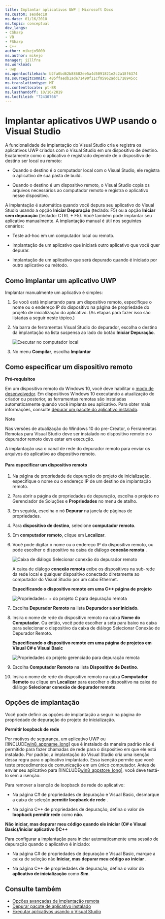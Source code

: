 ```yaml
---
title: Implantar aplicativos UWP | Microsoft Docs
ms.custom: seodec18
ms.date: 01/16/2018
ms.topic: conceptual
dev_langs:
- CSharp
- VB
- FSharp
- C++
author: mikejo5000
ms.author: mikejo
manager: jillfra
ms.workload:
- uwp
ms.openlocfilehash: b2fa0bd62b88602ee5a4d5091821e2c2a18f6374
ms.sourcegitcommit: 485ffaedb1ade71490f11cf05962add1718945cc
ms.translationtype: MT
ms.contentlocale: pt-BR
ms.lasthandoff: 10/16/2019
ms.locfileid: "72430766"
---
```

# <a name="deploy-uwp-apps-from-visual-studio"></a>Implantar aplicativos UWP usando o Visual Studio

A funcionalidade de implantação do Visual Studio cria e registra os aplicativos UWP criados com o Visual Studio em um dispositivo de destino. Exatamente como o aplicativo é registrado depende de o dispositivo de destino ser local ou remoto:

- Quando o destino é o computador local com o Visual Studio, ele registra o aplicativo de sua pasta de build.

- Quando o destino é um dispositivo remoto, o Visual Studio copia os arquivos necessários ao computador remoto e registra o aplicativo nesse dispositivo.

A implantação é automática quando você depura seu aplicativo do Visual Studio usando a opção **Iniciar Depuração** (teclado: F5) ou a opção **Iniciar sem depuração** (teclado: CTRL + F5). Você também pode implantar seu aplicativo manualmente. A implantação manual é útil nos seguintes cenários:

- Teste ad-hoc em um computador local ou remoto.

- Implantação de um aplicativo que iniciará outro aplicativo que você quer depurar.

- Implantação de um aplicativo que será depurado quando é iniciado por outro aplicativo ou método.

## <a name="BKMK_How_to_deploy_a_Windows_Store_app"></a>Como implantar um aplicativo UWP
 Implantar manualmente um aplicativo é simples:

1. Se você está implantando para um dispositivo remoto, especifique o nome ou o endereço IP do dispositivo na página de propriedade do projeto de inicialização do aplicativo. (As etapas para fazer isso são listadas a seguir neste tópico.)

2. Na barra de ferramentas Visual Studio do depurador, escolha o destino da implantação na lista suspensa ao lado do botão **Iniciar Depuração**.

     ![Executar no computador local](../debugger/media/vsrun_f5_local.png "VSRUN_F5_Local")

3. No menu **Compilar**, escolha **Implantar**

## <a name="BKMK_How_to_specify_a_remote_device"></a> Como especificar um dispositivo remoto

**Pré-requisitos**

Em um dispositivo remoto do Windows 10, você deve habilitar o [modo de desenvolvedor](/windows/uwp/get-started/enable-your-device-for-development). Em dispositivos Windows 10 executando a atualização do criador ou posterior, as ferramentas remotas são instaladas automaticamente quando você implanta seu aplicativo. Para obter mais informações, consulte [depurar um pacote do aplicativo instalado](../debugger/debug-installed-app-package.md).

> [!NOTE]
> Nas versões de atualização do Windows 10 do pre-Creator, o Ferramentas Remotas para Visual Studio deve ser instalado no dispositivo remoto e o depurador remoto deve estar em execução.

A implantação usa o canal de rede do depurador remoto para enviar os arquivos do aplicativo ao dispositivo remoto.

#### <a name="to-specify-a-remote-device"></a>Para especificar um dispositivo remoto

1. Na página de propriedade de depuração do projeto de inicialização, especifique o nome ou o endereço IP de um destino de implantação remoto.

2. Para abrir a página de propriedades de depuração, escolha o projeto no Gerenciador de Soluções e **Propriedades** no menu de atalho.

3. Em seguida, escolha o nó **Depurar** na janela de páginas de propriedades.

4. Para **dispositivo de destino**, selecione **computador remoto**.

5. Em **computador remoto**, clique em **Localizar**.

6. Você pode digitar o nome ou o endereço IP do dispositivo remoto, ou pode escolher o dispositivo na caixa de diálogo **conexão remota** .

    ![Caixa de diálogo Selecionar conexão do depurador remoto](../debugger/media/vsrun_selectremotedebuggerdlg.png "VSRUN_SelectRemoteDebuggerDlg")

    A caixa de diálogo **conexão remota** exibe os dispositivos na sub-rede da rede local e qualquer dispositivo conectado diretamente ao computador do Visual Studio por um cabo Ethernet.

   **Especificando o dispositivo remoto em uma C++ página de projeto**

   ![Propriedades&#43; &#43; do projeto C para depuração remota](../debugger/media/vsrun_cpp_projprop_remote.png "VSRUN_CPP_ProjProp_Remote")

7. Escolha **Depurador Remoto** na lista **Depurador a ser iniciado**.

8. Insira o nome de rede do dispositivo remoto na caixa **Nome do Computador**. Ou então, você pode escolher a seta para baixo na caixa para selecionar o dispositivo da caixa de diálogo Selecionar Conexão de Depurador Remoto.

   **Especificando o dispositivo remoto em uma página de projetos em Visual C# e Visual Basic**

   ![Propriedades do projeto gerenciado para depuração remota](../debugger/media/vsrun_managed_projprop_remote.png "VSRUN_Managed_ProjProp_Remote")

9. Escolha **Computador Remoto** na lista **Dispositivo de Destino**.

10. Insira o nome de rede do dispositivo remoto na caixa **Computador Remoto** ou clique em **Localizar** para escolher o dispositivo na caixa de diálogo **Selecionar conexão de depurador remoto**.

## <a name="BKMK_Deployment_options"></a> Opções de implantação

Você pode definir as opções de implantação a seguir na página de propriedade de depuração do projeto de inicialização.

**Permitir loopback de rede**

Por motivos de segurança, um aplicativo UWP ou [!INCLUDE[win8_appname_long](../debugger/includes/win8_appname_long_md.md)] que é instalado da maneira padrão não é permitido para fazer chamadas de rede para o dispositivo em que ele está instalado. Por padrão, a implantação do Visual Studio cria uma isenção dessa regra para o aplicativo implantado. Essa isenção permite que você teste procedimentos de comunicação em um único computador. Antes de enviar seu aplicativo para [!INCLUDE[win8_appstore_long](../debugger/includes/win8_appstore_long_md.md)], você deve testá-lo sem a isenção.

Para remover a isenção de loopback de rede do aplicativo:

- Na página C# de propriedades de depuração e Visual Basic, desmarque a caixa de seleção **permitir loopback de rede** .

- Na página C++ de propriedades de depuração, defina o valor de **loopback permitir rede** como **não**.

**Não iniciar, mas depurar meu código quando ele iniciar (C# e Visual Basic)/iniciar aplicativo ()C++**

Para configurar a implantação para iniciar automaticamente uma sessão de depuração quando o aplicativo é iniciado:

- Na página C# de propriedades de depuração e Visual Basic, marque a caixa de seleção não **Iniciar, mas depurar meu código ao iniciar** .

- Na página C++ de propriedades de depuração, defina o valor do **aplicativo de inicialização** como **Sim**.

## <a name="see-also"></a>Consulte também

- [Opções avançadas de implantação remota](/windows/uwp/debug-test-perf/deploying-and-debugging-uwp-apps#advanced-remote-deployment-options)
- [Depurar pacote de aplicativo instalado](../debugger/debug-installed-app-package.md)
- [Executar aplicativos usando o Visual Studio](/visualstudio/debugger/debugging-windows-store-and-windows-universal-apps)
